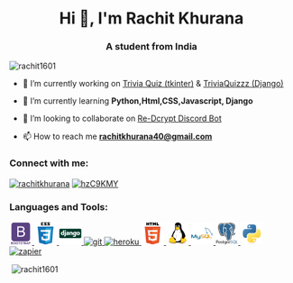 <h1 align="center">Hi 👋, I'm Rachit Khurana</h1>
<h3 align="center">A student from India</h3>

<p align="left"> <img src="https://komarev.com/ghpvc/?username=rachit1601&label=Profile%20views&color=0e75b6&style=flat" alt="rachit1601" /> </p>

- 🔭 I’m currently working on [Trivia Quiz (tkinter)](https://github.com/rachit1601/Python-Project) & [TriviaQuizzz (Django)](https://github.com/rachit1601/triviaquiz)
 
- 🌱 I’m currently learning **Python,Html,CSS,Javascript, Django**

- 👯 I’m looking to collaborate on [Re-Dcrypt Discord Bot](https://github.com/rachit1601/rachit1601/blob/main/github.com/rachit1601/Re-Dcrypt-Bot)

- 📫 How to reach me **rachitkhurana40@gmail.com**

<h3 align="left">Connect with me:</h3>
<p align="left">
<a href="https://dev.to/rachitkhurana" target="blank"><img align="center" src="https://cdn.jsdelivr.net/npm/simple-icons@3.0.1/icons/dev-dot-to.svg" alt="rachitkhurana" height="30" width="40" /></a>
<a href="https://discord.gg/hzC9KMY" target="blank"><img align="center" src="https://raw.githubusercontent.com/rahuldkjain/github-profile-readme-generator/master/src/images/icons/Social/discord.svg" alt="hzC9KMY" height="30" width="40" /></a>
</p>

<h3 align="left">Languages and Tools:</h3>
<p align="left"> <a href="https://getbootstrap.com" target="_blank"> <img src="https://raw.githubusercontent.com/devicons/devicon/master/icons/bootstrap/bootstrap-plain-wordmark.svg" alt="bootstrap" width="40" height="40"/> </a> <a href="https://www.w3schools.com/css/" target="_blank"> <img src="https://raw.githubusercontent.com/devicons/devicon/master/icons/css3/css3-original-wordmark.svg" alt="css3" width="40" height="40"/> </a> <a href="https://www.djangoproject.com/" target="_blank"> <img src="https://raw.githubusercontent.com/devicons/devicon/master/icons/django/django-original.svg" alt="django" width="40" height="40"/> </a> <a href="https://git-scm.com/" target="_blank"> <img src="https://www.vectorlogo.zone/logos/git-scm/git-scm-icon.svg" alt="git" width="40" height="40"/> </a> <a href="https://heroku.com" target="_blank"> <img src="https://www.vectorlogo.zone/logos/heroku/heroku-icon.svg" alt="heroku" width="40" height="40"/> </a> <a href="https://www.w3.org/html/" target="_blank"> <img src="https://raw.githubusercontent.com/devicons/devicon/master/icons/html5/html5-original-wordmark.svg" alt="html5" width="40" height="40"/> </a> <a href="https://www.linux.org/" target="_blank"> <img src="https://raw.githubusercontent.com/devicons/devicon/master/icons/linux/linux-original.svg" alt="linux" width="40" height="40"/> </a> <a href="https://www.mysql.com/" target="_blank"> <img src="https://raw.githubusercontent.com/devicons/devicon/master/icons/mysql/mysql-original-wordmark.svg" alt="mysql" width="40" height="40"/> </a> <a href="https://www.postgresql.org" target="_blank"> <img src="https://raw.githubusercontent.com/devicons/devicon/master/icons/postgresql/postgresql-original-wordmark.svg" alt="postgresql" width="40" height="40"/> </a> <a href="https://www.python.org" target="_blank"> <img src="https://raw.githubusercontent.com/devicons/devicon/master/icons/python/python-original.svg" alt="python" width="40" height="40"/> </a> <a href="https://zapier.com" target="_blank"> <img src="https://www.vectorlogo.zone/logos/zapier/zapier-icon.svg" alt="zapier" width="40" height="40"/> </a> </p>



<p>&nbsp;<img align="center" src="https://github-readme-stats.vercel.app/api?username=rachit1601&show_icons=true&locale=en&layout=default&theme=algolia&hide_border" alt="rachit1601" /></p>

